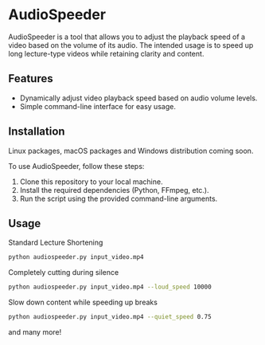 # AudioSpeeder
AudioSpeeder is a tool that allows you to adjust the playback speed of a video based on the volume of its audio. 
The intended usage is to speed up long lecture-type videos while retaining clarity and content.

## Features

- Dynamically adjust video playback speed based on audio volume levels.
- Simple command-line interface for easy usage.

## Installation

Linux packages, macOS packages and Windows distribution coming soon.

To use AudioSpeeder, follow these steps:

1. Clone this repository to your local machine.
2. Install the required dependencies (Python, FFmpeg, etc.).
3. Run the script using the provided command-line arguments.

## Usage
Standard Lecture Shortening
```bash
python audiospeeder.py input_video.mp4
```

Completely cutting during silence
```bash
python audiospeeder.py input_video.mp4 --loud_speed 10000
```

Slow down content while speeding up breaks
```bash
python audiospeeder.py input_video.mp4 --quiet_speed 0.75
```
and many more!